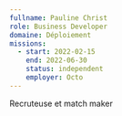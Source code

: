 ```yaml
---
fullname: Pauline Christ
role: Business Developer
domaine: Déploiement
missions:
  - start: 2022-02-15
    end: 2022-06-30
    status: independent
    employer: Octo
---
```


Recruteuse et match maker 
